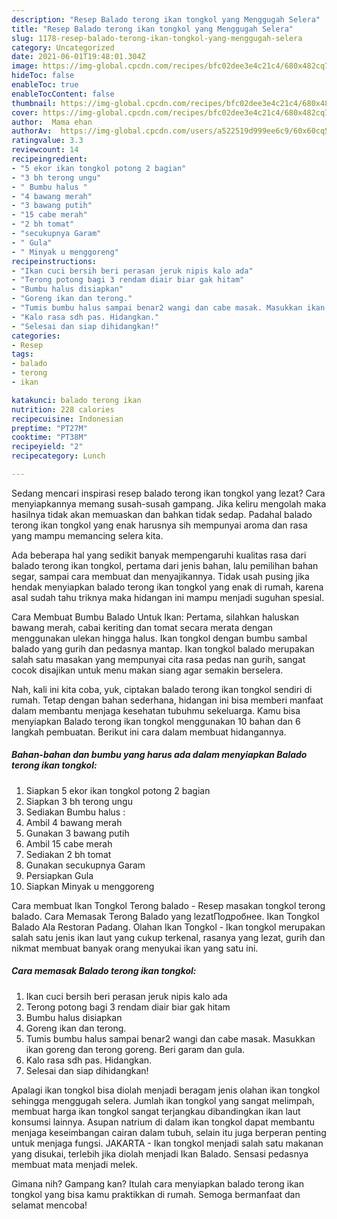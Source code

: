 ```yaml
---
description: "Resep Balado terong ikan tongkol yang Menggugah Selera"
title: "Resep Balado terong ikan tongkol yang Menggugah Selera"
slug: 1178-resep-balado-terong-ikan-tongkol-yang-menggugah-selera
category: Uncategorized
date: 2021-06-01T19:48:01.304Z
image: https://img-global.cpcdn.com/recipes/bfc02dee3e4c21c4/680x482cq70/balado-terong-ikan-tongkol-foto-resep-utama.jpg
hideToc: false
enableToc: true
enableTocContent: false
thumbnail: https://img-global.cpcdn.com/recipes/bfc02dee3e4c21c4/680x482cq70/balado-terong-ikan-tongkol-foto-resep-utama.jpg
cover: https://img-global.cpcdn.com/recipes/bfc02dee3e4c21c4/680x482cq70/balado-terong-ikan-tongkol-foto-resep-utama.jpg
author:  Mama ehan
authorAv:  https://img-global.cpcdn.com/users/a522519d999ee6c9/60x60cq50/avatar.jpg
ratingvalue: 3.3
reviewcount: 14
recipeingredient:
- "5 ekor ikan tongkol potong 2 bagian"
- "3 bh terong ungu"
- " Bumbu halus "
- "4 bawang merah"
- "3 bawang putih"
- "15 cabe merah"
- "2 bh tomat"
- "secukupnya Garam"
- " Gula"
- " Minyak u menggoreng"
recipeinstructions:
- "Ikan cuci bersih beri perasan jeruk nipis kalo ada"
- "Terong potong bagi 3 rendam diair biar gak hitam"
- "Bumbu halus disiapkan"
- "Goreng ikan dan terong."
- "Tumis bumbu halus sampai benar2 wangi dan cabe masak. Masukkan ikan goreng dan terong goreng. Beri garam dan gula."
- "Kalo rasa sdh pas. Hidangkan."
- "Selesai dan siap dihidangkan!"
categories:
- Resep
tags:
- balado
- terong
- ikan

katakunci: balado terong ikan 
nutrition: 228 calories
recipecuisine: Indonesian
preptime: "PT27M"
cooktime: "PT38M"
recipeyield: "2"
recipecategory: Lunch

---
```



Sedang mencari inspirasi resep balado terong ikan tongkol yang lezat? Cara menyiapkannya memang susah-susah gampang. Jika keliru mengolah maka hasilnya tidak akan memuaskan dan bahkan tidak sedap. Padahal balado terong ikan tongkol yang enak harusnya sih mempunyai aroma dan rasa yang mampu memancing selera kita.


Ada beberapa hal yang sedikit banyak mempengaruhi kualitas rasa dari balado terong ikan tongkol, pertama dari jenis bahan, lalu pemilihan bahan segar, sampai cara membuat dan menyajikannya. Tidak usah pusing jika hendak menyiapkan balado terong ikan tongkol yang enak di rumah, karena asal sudah tahu triknya maka hidangan ini mampu menjadi suguhan spesial.

Cara Membuat Bumbu Balado Untuk Ikan: Pertama, silahkan haluskan bawang merah, cabai keriting dan tomat secara merata dengan menggunakan ulekan hingga halus. Ikan tongkol dengan bumbu sambal balado yang gurih dan pedasnya mantap. Ikan tongkol balado merupakan salah satu masakan yang mempunyai cita rasa pedas nan gurih, sangat cocok disajikan untuk menu makan siang agar semakin berselera.


Nah, kali ini kita coba, yuk, ciptakan balado terong ikan tongkol sendiri di rumah. Tetap dengan bahan sederhana, hidangan ini bisa memberi manfaat dalam membantu menjaga kesehatan tubuhmu sekeluarga. Kamu bisa menyiapkan Balado terong ikan tongkol menggunakan 10 bahan dan 6 langkah pembuatan. Berikut ini cara dalam membuat hidangannya.

<!--inarticleads1-->

##### Bahan-bahan dan bumbu yang harus ada dalam menyiapkan Balado terong ikan tongkol:

1. Siapkan 5 ekor ikan tongkol potong 2 bagian
1. Siapkan 3 bh terong ungu
1. Sediakan  Bumbu halus :
1. Ambil 4 bawang merah
1. Gunakan 3 bawang putih
1. Ambil 15 cabe merah
1. Sediakan 2 bh tomat
1. Gunakan secukupnya Garam
1. Persiapkan  Gula
1. Siapkan  Minyak u menggoreng


Cara membuat Ikan Tongkol Terong balado - Resep masakan tongkol terong balado. Cara Memasak Terong Balado yang lezatПодробнее. Ikan Tongkol Balado Ala Restoran Padang. Olahan Ikan Tongkol - Ikan tongkol merupakan salah satu jenis ikan laut yang cukup terkenal, rasanya yang lezat, gurih dan nikmat membuat banyak orang menyukai ikan yang satu ini. 

<!--inarticleads2-->

##### Cara memasak Balado terong ikan tongkol:

1. Ikan cuci bersih beri perasan jeruk nipis kalo ada
1. Terong potong bagi 3 rendam diair biar gak hitam
1. Bumbu halus disiapkan
1. Goreng ikan dan terong.
1. Tumis bumbu halus sampai benar2 wangi dan cabe masak. Masukkan ikan goreng dan terong goreng. Beri garam dan gula.
1. Kalo rasa sdh pas. Hidangkan.
1. Selesai dan siap dihidangkan!

Apalagi ikan tongkol bisa diolah menjadi beragam jenis olahan ikan tongkol sehingga menggugah selera. Jumlah ikan tongkol yang sangat melimpah, membuat harga ikan tongkol sangat terjangkau dibandingkan ikan laut konsumsi lainnya. Asupan natrium di dalam ikan tongkol dapat membantu menjaga keseimbangan cairan dalam tubuh, selain itu juga berperan penting untuk menjaga fungsi. JAKARTA - Ikan tongkol menjadi salah satu makanan yang disukai, terlebih jika diolah menjadi Ikan Balado. Sensasi pedasnya membuat mata menjadi melek. 

Gimana nih? Gampang kan? Itulah cara menyiapkan balado terong ikan tongkol yang bisa kamu praktikkan di rumah. Semoga bermanfaat dan selamat mencoba!
